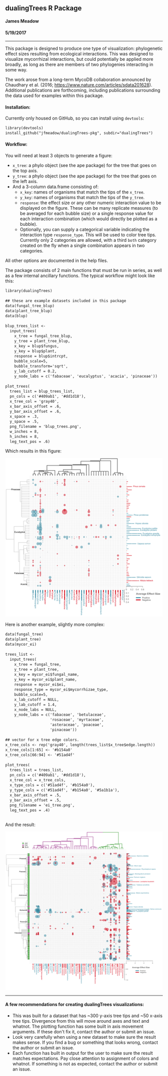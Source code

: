 ## dualingTrees R Package

#### James Meadow

#### 5/19/2017


-----------

This package is designed to produce one type of visualization: phylogenetic effect sizes resulting from ecological interactions. This was designed to visualize mycorrhizal interactions, but could potentially be applied more broadly, as long as there are members of two phylogenies interacting in some way. 

The work arose from a long-term MycoDB collaboration announced by Chaudhary et al. (2016; https://www.nature.com/articles/sdata201628). Additional publications are forthcoming, including publications surrounding the data used for examples within this package. 


#### Installation: 

Currently only housed on GitHub, so you can install using `devtools`: 

```
library(devtools)
install_github("jfmeadow/dualingTrees-pkg", subdir="dualingTrees")
```

#### Workflow: 

You will need at least 3 objects to generate a figure: 

* `x_tree`: a phylo object (see the ape package) for the tree that goes on the top axis. 
* `y_tree`: a phylo object (see the ape package) for the tree that goes on the left axis. 
* And a 3-column data.frame consisting of: 
  * `x_key`: names of organisms that match the tips of the `x_tree`. 
  * `y_key`: names of organisms that match the tips of the `y_tree`. 
  * `response`: the effect size or any other numeric interaction value to be displayed on the figure. These can be many replicate measures (to be averaged for each bubble size) or a single response value for each interaction combination (which would directly be plotted as a bubble). 
  * Optionally, you can supply a categorical variable indicating the interaction type `response_type`. This will be used to color tree tips. Currently only 2 categories are allowed, with a third `both` category created on the fly when a single combination appears in two categories. 
  
All other options are documented in the help files. 



The package consists of 2 main functions that must be run in series, as well as a few internal ancillary functions. The typical workflow might look like this: 

```
library(dualingTrees)

## these are example datasets included in this package
data(fungal_tree_blup)
data(plant_tree_blup)
data(blup)

blup_trees_list <- 
  input_trees(
    x_tree = fungal_tree_blup,
    y_tree = plant_tree_blup,
    x_key = blup$fungus,
    y_key = blup$plant,
    response = blup$intrcpt,
    bubble_scale=5, 
    bubble_transform='sqrt', 
    y_lab_cutoff = 0.2,
    y_node_labs = c('fabaceae', 'eucalyptus', 'acacia', 'pinaceae'))
    
plot_trees(
  trees_list = blup_trees_list,
  pn_cols = c('#409ab1', '#dd1d18'),
  x_tree_col = 'gray40',
  x_bar_axis_offset = .6, 
  y_bar_axis_offset = .6, 
  x_space = .3, 
  y_space = .5, 
  png_filename = 'blup_trees.png', 
  w_inches = 8, 
  h_inches = 8, 
  leg_text_pos = .6)

```

Which results in this figure: 

![](examples/blup_trees.png)


Here is another example, slightly more complex: 


```
data(fungal_tree)
data(plant_tree)
data(mycor_ei)

trees_list <- 
  input_trees(
    x_tree = fungal_tree,
    y_tree = plant_tree,
    x_key = mycor_ei$fungal_name,
    y_key = mycor_ei$plant_name,
    response = mycor_ei$ei,
    response_type = mycor_ei$mycorrhizae_type,
    bubble_scale=5, 
    x_lab_cutoff = NULL,
    y_lab_cutoff = 1.4,
    x_node_labs = NULL,   
    y_node_labs = c('fabaceae', 'betulaceae', 
                    'rosaceae', 'myrtaceae', 
                    'asteraceae', 'poaceae', 
                    'pinaceae'))
    
## vector for x tree edge colors.
x_tree_cols <- rep('gray40', length(trees_list$x_tree$edge.length))
x_tree_cols[1:65] <- '#b154a0'
x_tree_cols[66:94] <- '#51ad4f'

plot_trees(
  trees_list = trees_list,
  pn_cols = c('#409ab1', '#dd1d18'),
  x_tree_col = x_tree_cols,
  x_type_cols = c('#51ad4f', '#b154a0'),
  y_type_cols = c('#51ad4f', '#b154a0', '#5a1b1a'),
  x_bar_axis_offset = .5, 
  y_bar_axis_offset = .5, 
  png_filename = 'ei_tree.png', 
  leg_text_pos = .4)
  
```

And the result: 

![](examples/ei_tree.png)


------------


#### A few recommendations for creating dualingTrees visualizations: 

* This was built for a dataset that has ~300 y-axis tree tips and ~50 x-axis tree tips. 
  Divergence from this will move around axes and text and whatnot. 
  The plotting function has some built in axis movement arguments. 
  If these don't fix it, contact the author or submit an issue. 
* Look very carefully when using a new dataset to make sure the result makes sense. 
  If you find a bug or something that looks wrong, contact the author or submit an issue. 
* Each function has built in output for the user to make sure the result matches expectations. 
  Pay close attention to assignment of colors and whatnot. 
  If something is not as expected, contact the author or submit an issue. 








